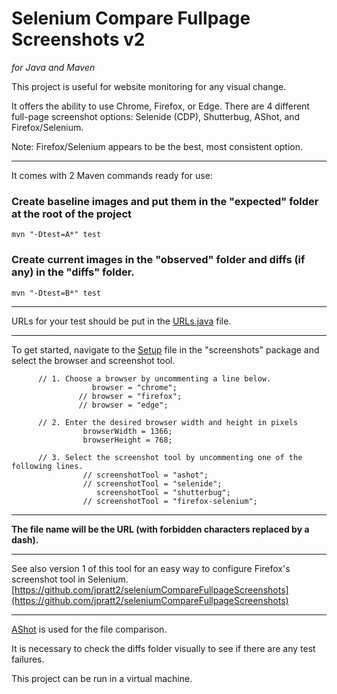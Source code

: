 # Selenium Compare Fullpage Screenshots v2
*for Java and Maven*


This project is useful for website monitoring for any visual change.  

It offers the ability to use Chrome, Firefox, or Edge. There are 4 different full-page screenshot options: Selenide (CDP), Shutterbug, AShot, and Firefox/Selenium.

Note: Firefox/Selenium appears to be the best, most consistent option.

---


It comes with 2 Maven commands ready for use:

### Create baseline images and put them in the "expected" folder at the root of the project  
`mvn "-Dtest=A*" test`  


### Create current images in the "observed" folder and diffs (if any) in the "diffs" folder.  
`mvn "-Dtest=B*" test`  

---
URLs for your test should be put in the [URLs.java](https://github.com/jpratt2/seleniumCompareFullpageScreenshotsv2/blob/master/src/test/java/screenshots/URLs.java) file.  

---

To get started, navigate to the [Setup](https://github.com/jpratt2/seleniumCompareFullpageScreenshotsv2/blob/master/src/test/java/screenshots/Setup.java) file in the "screenshots" package and select the browser and screenshot tool.

          // 1. Choose a browser by uncommenting a line below.
                      browser = "chrome";
                   // browser = "firefox";
                   // browser = "edge";      

          // 2. Enter the desired browser width and height in pixels
                    browserWidth = 1366;
                    browserHeight = 768;

          // 3. Select the screenshot tool by uncommenting one of the following lines.
                    // screenshotTool = "ashot";
                    // screenshotTool = "selenide"; 
                       screenshotTool = "shutterbug";
                    // screenshotTool = "firefox-selenium";


---
**The file name will be the URL (with forbidden characters replaced by a dash).**


---
See also version 1 of this tool for an easy way to configure Firefox's screenshot tool in Selenium. 
[https://github.com/jpratt2/seleniumCompareFullpageScreenshots](https://github.com/jpratt2/seleniumCompareFullpageScreenshots) 

---

[AShot](https://github.com/pazone/ashot) is used for the file comparison.  

It is necessary to check the diffs folder visually to see if there are any test failures.  

This project can be run in a virtual machine.

